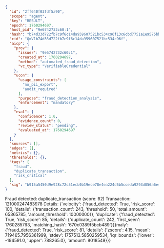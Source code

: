 ```json
{
  "id": "2ff640f03fdf5a90",
  "scope": "agent",
  "key": "RESULT",
  "epoch": 1760294697,
  "host_pid": "9e6742732c60:1",
  "hash": "b74d33d722fb7c9f6c14da959607521bc534c96f13c6cbd7751a1e9575bb503c",
  "cid": "QmV1b74d33d722fb7c9f6c14da959607521bc534c96f",
  "aicp": {
    "prov": {
      "issuer": "9e6742732c60:1",
      "created_at": 1760294697,
      "method": "automated_fraud_detection",
      "vc_type": "VerifiableCredential"
    },
    "ucon": {
      "usage_constraints": [
        "no_pii_export",
        "audit_required"
      ],
      "purpose": "fraud_detection_analysis",
      "enforcement": "mandatory"
    },
    "eval": {
      "confidence": 1.0,
      "evidence_count": 0,
      "review_status": "pending",
      "evaluated_at": 1760294697
    }
  },
  "sources": [],
  "edges": [],
  "metrics": {},
  "thresholds": {},
  "tags": [
    "fraud",
    "duplicate_transaction",
    "risk_critical"
  ],
  "sig": "b915a5450d9e928c72c51ecb0b19ece78e4ea224d5b5cceda9293d856a6e4f18"
}
```

Fraud detected: duplicate_transaction (score: 92)
Transaction: 121000247483978
Details: {'velocity': {'fraud_detected': True, 'risk_score': 100, 'details': {'transaction_count': 243, 'threshold': 50, 'total_amount': 65365785, 'amount_threshold': 10000000}}, 'duplicate': {'fraud_detected': True, 'risk_score': 85, 'details': {'duplicate_count': 242, 'first_seen': 1760285763, 'matching_hash': '670c0389f5bcb489'}}}maly': {'fraud_detected': True, 'risk_score': 81, 'details': {'zscore': 4.15, 'mean': 719465.7956361999, 'stdev': 1757513.5850259534, 'iqr_bounds': {'lower': -194591.0, 'upper': 788265.0}, 'amount': 8018549}}}